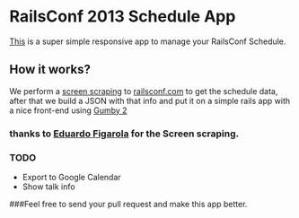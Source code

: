 RailsConf 2013 Schedule App
=====================

[This](http://railsconfschedule.com) is a super simple responsive app to manage your RailsConf Schedule.

## How it works?
We perform a [screen scraping](http://blog.crowdint.com/2013/01/29/how-to-get-what-you-need-with-nokogiri.html) to [railsconf.com](http://railsconf.com) to get the schedule data, after that we build a JSON with that info and put it on a simple rails app with a nice front-end using [Gumby 2](http://gumbyframework.com/)

### thanks to [Eduardo Figarola](https://github.com/efigarolam/railsconf_schedule_to_json) for the Screen scraping.

### TODO
  - Export to Google Calendar
  - Show talk info

###Feel free to send your pull request and make this app better. 
